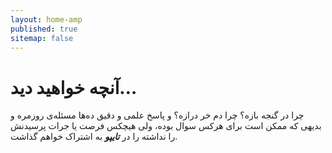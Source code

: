 ```yaml
---
layout: home-amp
published: true
sitemap: false
---
```


# آنچه خواهید دید…

چرا در گنجه بازه؟ چرا دم خر درازه؟ و پاسخ علمی و دقیق ده‌ها مسئله‌ی روزمره و بدیهی که ممکن است برای هرکس سوال بوده، ولی هیچکس فرصت یا جرات پرسیدنش را نداشته را در **_تایپو_** به اشتراک خواهم گذاشت.
